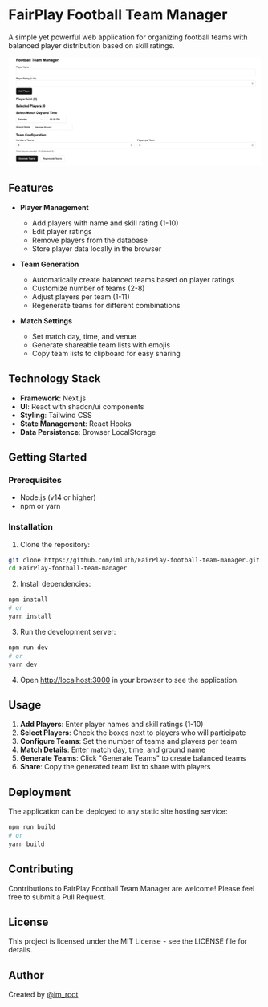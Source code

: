# FairPlay Football Team Manager

A simple yet powerful web application for organizing football teams with balanced player distribution based on skill ratings.

![FairPlay Football Team Manager](./assets/placeholder-screenshot.png)

## Features

- **Player Management**
  - Add players with name and skill rating (1-10)
  - Edit player ratings
  - Remove players from the database
  - Store player data locally in the browser

- **Team Generation**
  - Automatically create balanced teams based on player ratings
  - Customize number of teams (2-8)
  - Adjust players per team (1-11)
  - Regenerate teams for different combinations

- **Match Settings**
  - Set match day, time, and venue
  - Generate shareable team lists with emojis
  - Copy team lists to clipboard for easy sharing

## Technology Stack

- **Framework**: Next.js
- **UI**: React with shadcn/ui components
- **Styling**: Tailwind CSS
- **State Management**: React Hooks
- **Data Persistence**: Browser LocalStorage

## Getting Started

### Prerequisites

- Node.js (v14 or higher)
- npm or yarn

### Installation

1. Clone the repository:
```bash
git clone https://github.com/imluth/FairPlay-football-team-manager.git
cd FairPlay-football-team-manager
```

2. Install dependencies:
```bash
npm install
# or
yarn install
```

3. Run the development server:
```bash
npm run dev
# or
yarn dev
```

4. Open [http://localhost:3000](http://localhost:3000) in your browser to see the application.

## Usage

1. **Add Players**: Enter player names and skill ratings (1-10)
2. **Select Players**: Check the boxes next to players who will participate
3. **Configure Teams**: Set the number of teams and players per team
4. **Match Details**: Enter match day, time, and ground name
5. **Generate Teams**: Click "Generate Teams" to create balanced teams
6. **Share**: Copy the generated team list to share with players

## Deployment

The application can be deployed to any static site hosting service:

```bash
npm run build
# or
yarn build
```

## Contributing

Contributions to FairPlay Football Team Manager are welcome! Please feel free to submit a Pull Request.

## License

This project is licensed under the MIT License - see the LICENSE file for details.

## Author

Created by [@im_root](https://looth.io/)